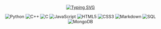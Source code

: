 <div align="center">
  
[![Typing SVG](https://readme-typing-svg.herokuapp.com?font=&weight=100&size=13&duration=500&pause=25&color=D4D4D4&background=1E1E1E00&vCenter=true&multiline=true&repeat=false&width=475&height=150&lines=+++%E2%80%8E+%E2%80%8E+%E2%80%8E+%E2%80%8E+%24+curl+-L+https%3A%2F%2Fronit127.github.io%2Fronit127%2Fintro.json;%E2%80%8E+%E2%80%8E+%E2%80%8E+%E2%80%8E+%E2%80%8E%7B;++++%E2%80%8E+%E2%80%8E++++%E2%80%8E+%E2%80%8E+++%E2%80%8E+%E2%80%8E++++%E2%80%8E+%E2%80%8E+%22message%22%3A+%22hi+this+is+Ronit!+Welcome+to+my+GitHub!%22%2C;++++%E2%80%8E+%E2%80%8E++++%E2%80%8E+%E2%80%8E+++%E2%80%8E+%E2%80%8E++++%E2%80%8E+%E2%80%8E+%22status%22%3A+%22success%22%2C;++++%E2%80%8E+%E2%80%8E+%E2%80%8E+++%E2%80%8E+++%E2%80%8E+%E2%80%8E+++%E2%80%8E+%E2%80%8E+%22visit%22%3A+%22have+fun+exploring%22;%E2%80%8E+%E2%80%8E+%E2%80%8E+%E2%80%8E+%E2%80%8E%7D)](https://git.io/typing-svg)


![Python](https://img.shields.io/badge/python-3670A0?style=for-the-badge&logo=python&logoColor=ffdd54) 
![C++](https://img.shields.io/badge/c++-%2300599C.svg?style=for-the-badge&logo=c%2B%2B&logoColor=white) 
![C](https://img.shields.io/badge/c-%2300599C.svg?style=for-the-badge&logo=c&logoColor=white) 
![JavaScript](https://img.shields.io/badge/javascript-%23323330.svg?style=for-the-badge&logo=javascript&logoColor=%23F7DF1E) 
![HTML5](https://img.shields.io/badge/html5-%23E34F26.svg?style=for-the-badge&logo=html5&logoColor=white) 
![CSS3](https://img.shields.io/badge/css3-%231572B6.svg?style=for-the-badge&logo=css3&logoColor=white) 
![Markdown](https://img.shields.io/badge/markdown-%23000000.svg?style=for-the-badge&logo=markdown&logoColor=white) 
![SQL](https://img.shields.io/badge/sql-%23025E8C.svg?style=for-the-badge&logo=sqlite&logoColor=white) 
![MongoDB](https://img.shields.io/badge/mongodb-%2347A248.svg?style=for-the-badge&logo=mongodb&logoColor=white)


</div>

<!--
**ronit127/ronit127** is a ✨ _special_ ✨ repository because its `README.md` (this file) appears on your GitHub profile.


Here are some ideas to get you started:

- 🔭 I’m currently working on ...
- 🌱 I’m currently learning ...
- 👯 I’m looking to collaborate on ...
- 🤔 I’m looking for help with ...
- 💬 Ask me about ...
- 📫 How to reach me: ...
- 😄 Pronouns: ...
- ⚡ Fun fact: ...
-->
